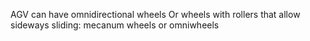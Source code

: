 AGV can have 
omnidirectional wheels
Or 
wheels with rollers that allow sideways sliding:
mecanum wheels or omniwheels
